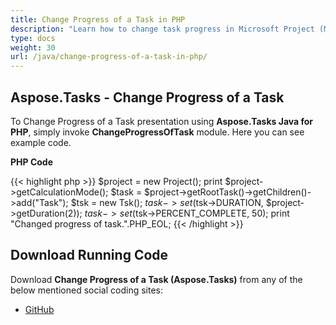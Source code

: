 ```yaml
---
title: Change Progress of a Task in PHP
description: "Learn how to change task progress in Microsoft Project (MPP/XML) files using Aspose.Tasks Java for PHP."
type: docs
weight: 30
url: /java/change-progress-of-a-task-in-php/
---
```


## **Aspose.Tasks - Change Progress of a Task**
To Change Progress of a Task presentation using **Aspose.Tasks Java for PHP**, simply invoke **ChangeProgressOfTask** module. Here you can see example code.

**PHP Code**

{{< highlight php >}}
$project = new Project();
print $project->getCalculationMode();
$task = $project->getRootTask()->getChildren()->add("Task");
$tsk = new Tsk();
$task->set($tsk->DURATION, $project->getDuration(2));
$task->set($tsk->PERCENT_COMPLETE, 50);
print "Changed progress of task.".PHP_EOL;
{{< /highlight >}}

## **Download Running Code**
Download **Change Progress of a Task (Aspose.Tasks)** from any of the below mentioned social coding sites:

- [GitHub](https://github.com/aspose-tasks/Aspose.Tasks-for-Java/blob/master/Plugins/Aspose_Tasks_Java_for_PHP/src/aspose/tasks/WorkingWithTasks/ChangeProgressOfTask.php)
